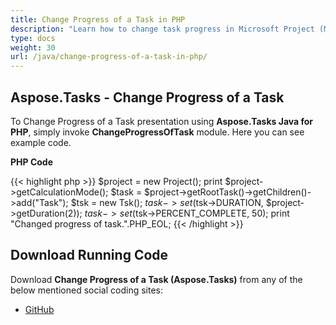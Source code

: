 ```yaml
---
title: Change Progress of a Task in PHP
description: "Learn how to change task progress in Microsoft Project (MPP/XML) files using Aspose.Tasks Java for PHP."
type: docs
weight: 30
url: /java/change-progress-of-a-task-in-php/
---
```


## **Aspose.Tasks - Change Progress of a Task**
To Change Progress of a Task presentation using **Aspose.Tasks Java for PHP**, simply invoke **ChangeProgressOfTask** module. Here you can see example code.

**PHP Code**

{{< highlight php >}}
$project = new Project();
print $project->getCalculationMode();
$task = $project->getRootTask()->getChildren()->add("Task");
$tsk = new Tsk();
$task->set($tsk->DURATION, $project->getDuration(2));
$task->set($tsk->PERCENT_COMPLETE, 50);
print "Changed progress of task.".PHP_EOL;
{{< /highlight >}}

## **Download Running Code**
Download **Change Progress of a Task (Aspose.Tasks)** from any of the below mentioned social coding sites:

- [GitHub](https://github.com/aspose-tasks/Aspose.Tasks-for-Java/blob/master/Plugins/Aspose_Tasks_Java_for_PHP/src/aspose/tasks/WorkingWithTasks/ChangeProgressOfTask.php)
